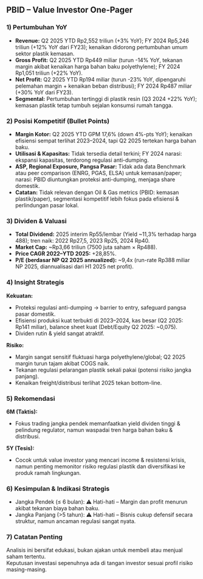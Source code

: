 ## PBID – Value Investor One-Pager

### 1) Pertumbuhan YoY
- **Revenue:** Q2 2025 YTD Rp2,552 triliun (+3% YoY); FY 2024 Rp5,246 triliun (+12% YoY dari FY23); kenaikan didorong pertumbuhan umum sektor plastik kemasan.
- **Gross Profit:** Q2 2025 YTD Rp449 miliar (turun -14% YoY, tekanan margin akibat kenaikan harga bahan baku polyethylene); FY 2024 Rp1,051 triliun (+22% YoY).
- **Net Profit:** Q2 2025 YTD Rp194 miliar (turun -23% YoY, dipengaruhi pelemahan margin + kenaikan beban distribusi); FY 2024 Rp487 miliar (+30% YoY dari FY23).
- **Segmental:** Pertumbuhan tertinggi di plastik resin (Q3 2024 +22% YoY); kemasan plastik tetap tumbuh sejalan konsumsi rumah tangga.

### 2) Posisi Kompetitif (Bullet Points)
- **Margin Kotor:** Q2 2025 YTD GPM 17,6% (down 4%-pts YoY); kenaikan efisiensi sempat terlihat 2023–2024, tapi Q2 2025 tertekan harga bahan baku.
- **Utilisasi & Kapasitas:** Tidak tersedia detail terkini; FY 2024 narasi: ekspansi kapasitas, terdorong regulasi anti-dumping.
- **ASP, Regional Exposure, Pangsa Pasar:** Tidak ada data Benchmark atau peer comparison (ENRG, PGAS, ELSA) untuk kemasan/paper; narasi: PBID diuntungkan proteksi anti-dumping, menjaga share domestik.
- **Catatan:** Tidak relevan dengan Oil & Gas metrics (PBID: kemasan plastik/paper), segmentasi kompetitif lebih fokus pada efisiensi & perlindungan pasar lokal.

### 3) Dividen & Valuasi
- **Total Dividend:** 2025 interim Rp55/lembar (Yield ~11,3% terhadap harga 488); tren naik: 2022 Rp27,5, 2023 Rp25, 2024 Rp40.
- **Market Cap:** ~Rp3,66 triliun (7500 juta saham × Rp488).
- **Price CAGR 2022–YTD 2025:** +28,85%.
- **P/E (berdasar NP Q2 2025 annualized):** ~9,4x (run-rate Rp388 miliar NP 2025, diannualisasi dari H1 2025 net profit).

### 4) Insight Strategis
**Kekuatan:**
- Proteksi regulasi anti-dumping → barrier to entry, safeguard pangsa pasar domestik.
- Efisiensi produksi kuat terbukti di 2023–2024, kas besar (Q2 2025: Rp141 miliar), balance sheet kuat (Debt/Equity Q2 2025: ~0,075).
- Dividen rutin & yield sangat atraktif.

**Risiko:**
- Margin sangat sensitif fluktuasi harga polyethylene/global; Q2 2025 margin turun tajam akibat COGS naik.
- Tekanan regulasi pelarangan plastik sekali pakai (potensi risiko jangka panjang).
- Kenaikan freight/distribusi terlihat 2025 tekan bottom-line.

### 5) Rekomendasi  
**6M (Taktis):**
- Fokus trading jangka pendek memanfaatkan yield dividen tinggi & pelindung regulator, namun waspadai tren harga bahan baku & distribusi.

**5Y (Tesis):**
- Cocok untuk value investor yang mencari income & resistensi krisis, namun penting memonitor risiko regulasi plastik dan diversifikasi ke produk ramah lingkungan.

### 6) Kesimpulan & Indikasi Strategis
- Jangka Pendek (≤ 6 bulan): ⚠️ Hati-hati – Margin dan profit menurun akibat tekanan biaya bahan baku.
- Jangka Panjang (>5 tahun): ⚠️ Hati-hati – Bisnis cukup defensif secara struktur, namun ancaman regulasi sangat nyata.

### 7) Catatan Penting
Analisis ini bersifat edukasi, bukan ajakan untuk membeli atau menjual saham tertentu.  
Keputusan investasi sepenuhnya ada di tangan investor sesuai profil risiko masing-masing.